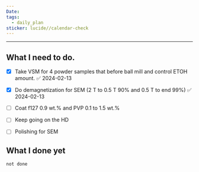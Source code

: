```yaml
---
Date: 
tags:
  - daily_plan
sticker: lucide//calendar-check
---
```

---
## What I need to do.

- [x] Take VSM for 4 powder samples that before ball mill and control ETOH amount. ✅ 2024-02-13
- [x] Do demagnetization for SEM (2 T to 0.5 T 90% and 0.5 T to end 99%) ✅ 2024-02-13
- [ ] Coat f127 0.9 wt.% and PVP 0.1 to 1.5 wt.%
- [ ] Keep going on the HD
- [ ] Polishing for SEM



## What I done yet
```tasks
not done
```
